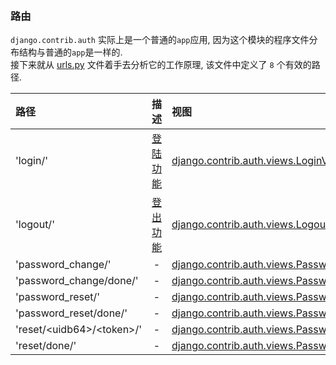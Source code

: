 
&nbsp;  
### 路由
`django.contrib.auth` 实际上是一个普通的`app`应用, 因为这个模块的程序文件分布结构与普通的`app`是一样的.   
接下来就从 [urls.py](../../../src/Django-3.0.8/django/contrib/auth/urls.py#L9) 文件着手去分析它的工作原理, 该文件中定义了 `8` 个有效的路径.   
  
|路径|描述|视图|
|:---|:---:| :--- | 
|'login/'| [登陆功能](./login.md) |[django.contrib.auth.views.LoginView.as_view()](../../../src/Django-3.0.8/django/contrib/auth/views.py#L40)|   
|'logout/'| [登出功能](./logout.md) | [django.contrib.auth.views.LogoutView.as_view()](../../../src/Django-3.0.8/django/contrib/auth/views.py#L119)| 
|'password_change/'| - |[django.contrib.auth.views.PasswordChangeView.as_view()](#)|  
|'password_change/done/'| - |[django.contrib.auth.views.PasswordChangeDoneView.as_view()](#)|  
|'password_reset/'|  - |[django.contrib.auth.views.PasswordResetView.as_view()](#)| 
|'password_reset/done/'| - |[django.contrib.auth.views.PasswordResetDoneView.as_view(#)]()|  
|'reset/\<uidb64>/\<token>/'| - |[django.contrib.auth.views.PasswordResetConfirmView.as_view(#)]()|  
|'reset/done/'| - |[django.contrib.auth.views.PasswordResetCompleteView.as_view()](#)|  